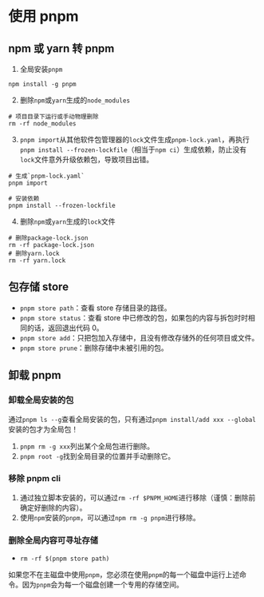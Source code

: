 # 使用 pnpm

## npm 或 yarn 转 pnpm

1. 全局安装`pnpm`

```shell
npm install -g pnpm
```

2. 删除`npm`或`yarn`生成的`node_modules`

```shell
# 项目目录下运行或手动物理删除
rm -rf node_modules
```

3. `pnpm import`从其他软件包管理器的`lock`文件生成`pnpm-lock.yaml`，再执行`pnpm install --frozen-lockfile`（相当于`npm ci`）生成依赖，防止没有`lock`文件意外升级依赖包，导致项目出错。

```shell
# 生成`pnpm-lock.yaml`
pnpm import

# 安装依赖
pnpm install --frozen-lockfile
```

4. 删除`npm`或`yarn`生成的`lock`文件

```shell
# 删除package-lock.json
rm -rf package-lock.json
# 删除yarn.lock
rm -rf yarn.lock
```

## 包存储 store

- `pnpm store path`：查看 store 存储目录的路径。
- `pnpm store status`：查看 store 中已修改的包，如果包的内容与拆包时时相同的话，返回退出代码 0。
- `pnpm store add`：只把包加入存储中，且没有修改存储外的任何项目或文件。
- `pnpm store prune`：删除存储中未被引用的包。

## 卸载 pnpm

### 卸载全局安装的包

通过`pnpm ls --g`查看全局安装的包，只有通过`pnpm install/add xxx --global`安装的包才为全局包！

1. `pnpm rm -g xxx`列出某个全局包进行删除。
2. `pnpm root -g`找到全局目录的位置并手动删除它。

### 移除 pnpm cli

1. 通过独立脚本安装的，可以通过`rm -rf $PNPM_HOME`进行移除（谨慎：删除前确定好删除的内容）。
2. 使用`npm`安装的`pnpm`，可以通过`npm rm -g pnpm`进行移除。

### 删除全局内容可寻址存储

- `rm -rf $(pnpm store path)`

如果您不在主磁盘中使用`pnpm`，您必须在使用`pnpm`的每一个磁盘中运行上述命令。因为`pnpm`会为每一个磁盘创建一个专用的存储空间。
